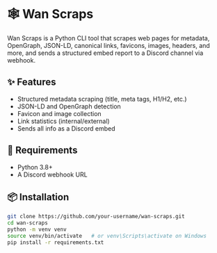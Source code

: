 # 🕸️ Wan Scraps

Wan Scraps is a Python CLI tool that scrapes web pages for metadata, OpenGraph, JSON-LD, canonical links, favicons, images, headers, and more, and sends a structured embed report to a Discord channel via webhook.

## ✨ Features

- Structured metadata scraping (title, meta tags, H1/H2, etc.)
- JSON-LD and OpenGraph detection
- Favicon and image collection
- Link statistics (internal/external)
- Sends all info as a Discord embed

## 🧰 Requirements

- Python 3.8+
- A Discord webhook URL

## 📦 Installation

```bash
git clone https://github.com/your-username/wan-scraps.git
cd wan-scraps
python -m venv venv
source venv/bin/activate   # or venv\Scripts\activate on Windows
pip install -r requirements.txt
